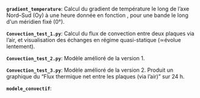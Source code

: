 **`gradient_temperature`**: Calcul du gradient de température le long de l’axe Nord–Sud (Oy) à une heure donnée en fonction , pour une bande le long d'un méridien fixé (0°).

**`Convection_test_1.py`**: Calcul du flux de convection entre deux plaques via l’air, et visualisation des échanges en régime quasi-statique (≃évolue lentement).

**`Convection_test_2.py`**: Modèle amélioré de la version 1.

**`Convection_test_3.py`**: Modèle amélioré de la version 2. Produit un graphique du “Flux thermique net entre les plaques (via l’air)” sur 24 h.

**`modele_convectif`**:
